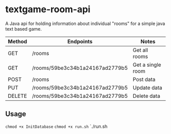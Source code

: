 # textgame-room-api

A Java api for holding information about individual "rooms" for a simple java text based game.


| Method | Endpoints | Notes |
| ------ | --------- | ----- |
| GET |	/rooms |	Get all rooms |
| GET	| /rooms/59be3c34b1a24167ad2779b5 |	Get a single room
| POST |	/rooms	| Post data |
| PUT	| /rooms/59be3c34b1a24167ad2779b5 |	Update data
| DELETE	| /rooms/59be3c34b1a24167ad2779b5	| Delete data


## Usage

`chmod +x InitDatabase`
`chmod +x run.sh`
`./run.sh
